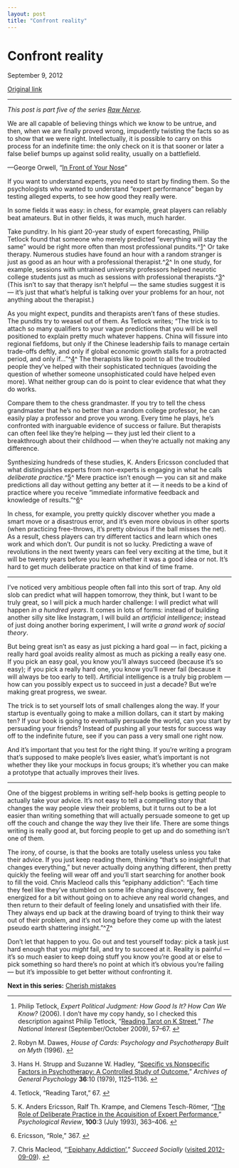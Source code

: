 ```yaml
---
layout: post
title: "Confront reality"
---
```

Confront reality
================

September 9, 2012

[Original link](http://www.aaronsw.com/weblog/anders)

* * * * *

*This post is part five of the series [Raw
Nerve](http://aaronsw.com/weblog/rawnerve).*

We are all capable of believing things which we know to be untrue, and
then, when we are finally proved wrong, impudently twisting the facts so
as to show that we were right. Intellectually, it is possible to carry
on this process for an indefinite time: the only check on it is that
sooner or later a false belief bumps up against solid reality, usually
on a battlefield.

—George Orwell, “[In Front of Your
Nose](http://orwell.ru/library/articles/nose/english/e_nose)”

If you want to understand experts, you need to start by finding them. So
the psychologists who wanted to understand “expert performance” began by
testing alleged experts, to see how good they really were.

In some fields it was easy: in chess, for example, great players can
reliably beat amateurs. But in other fields, it was much, much harder.

Take punditry. In his giant 20-year study of expert forecasting, Philip
Tetlock found that someone who merely predicted “everything will stay
the same” would be right more often than most professional
pundits.^[1](#fn:tet)^ Or take therapy. Numerous studies have found an
hour with a random stranger is just as good as an hour with a
professional therapist.^[2](#fn:dawes)^ In one study, for example,
sessions with untrained university professors helped neurotic college
students just as much as sessions with professional
therapists.^[3](#fn:strupp)^ (This isn’t to say that therapy isn’t
helpful — the same studies suggest it is — it’s just that what’s helpful
is talking over your problems for an hour, not anything about the
therapist.)

As you might expect, pundits and therapists aren’t fans of these
studies. The pundits try to weasel out of them. As Tetlock writes; “The
trick is to attach so many qualifiers to your vague predictions that you
will be well positioned to explain pretty much whatever happens. China
will fissure into regional fiefdoms, but only if the Chinese leadership
fails to manage certain trade-offs deftly, and only if global economic
growth stalls for a protracted period, and only if…”^[4](#fn:t2)^ The
therapists like to point to all the troubled people they’ve helped with
their sophisticated techniques (avoiding the question of whether someone
unsophisticated could have helped even more). What neither group can do
is point to clear evidence that what they do works.

Compare them to the chess grandmaster. If you try to tell the chess
grandmaster that he’s no better than a random college professor, he can
easily play a professor and prove you wrong. Every time he plays, he’s
confronted with inarguable evidence of success or failure. But
therapists can often feel like they’re helping — they just led their
client to a breakthrough about their childhood — when they’re actually
not making any difference.

Synthesizing hundreds of these studies, K. Anders Ericsson concluded
that what distinguishes experts from non-experts is engaging in what he
calls *deliberate practice*.^[5](#fn:anders)^ Mere practice isn’t enough
— you can sit and make predictions all day without getting any better at
it — it needs to be a kind of practice where you receive “immediate
informative feedback and knowledge of results.”^[6](#fn:a2)^

In chess, for example, you pretty quickly discover whether you made a
smart move or a disastrous error, and it’s even more obvious in other
sports (when practicing free-throws, it’s pretty obvious if the ball
misses the net). As a result, chess players can try different tactics
and learn which ones work and which don’t. Our pundit is not so lucky.
Predicting a wave of revolutions in the next twenty years can feel very
exciting at the time, but it will be twenty years before you learn
whether it was a good idea or not. It’s hard to get much deliberate
practice on that kind of time frame.

* * * * *

I’ve noticed very ambitious people often fall into this sort of trap.
Any old slob can predict what will happen tomorrow, they think, but I
want to be truly great, so I will pick a much harder challenge: I will
predict what will happen *in a hundred years*. It comes in lots of
forms: instead of building another silly site like Instagram, I will
build an *artificial intelligence*; instead of just doing another boring
experiment, I will write *a grand work of social theory*.

But being great isn’t as easy as just picking a hard goal — in fact,
picking a really hard goal avoids reality almost as much as picking a
really easy one. If you pick an easy goal, you know you’ll always
succeed (because it’s so easy); if you pick a really hard one, you know
you’ll never fail (because it will always be too early to tell).
Artificial intelligence is a truly big problem — how can you possibly
expect us to succeed in just a decade? But we’re making great progress,
we swear.

The trick is to set yourself lots of small challenges along the way. If
your startup is eventually going to make a million dollars, can it start
by making ten? If your book is going to eventually persuade the world,
can you start by persuading your friends? Instead of pushing all your
tests for success way off to the indefinite future, see if you can pass
a very small one right now.

And it’s important that you test for the right thing. If you’re writing
a program that’s supposed to make people’s lives easier, what’s
important is not whether they like your mockups in focus groups; it’s
whether you can make a prototype that actually improves their lives.

* * * * *

One of the biggest problems in writing self-help books is getting people
to actually take your advice. It’s not easy to tell a compelling story
that changes the way people view their problems, but it turns out to be
a lot easier than writing something that will actually persuade someone
to get up off the couch and change the way they live their life. There
are some things writing is really good at, but forcing people to get up
and do something isn’t one of them.

The irony, of course, is that the books are totally useless unless you
take their advice. If you just keep reading them, thinking “that’s so
insightful! that changes everything,” but never actually doing anything
different, then pretty quickly the feeling will wear off and you’ll
start searching for another book to fill the void. Chris Macleod calls
this “epiphany addiction”: “Each time they feel like they’ve stumbled on
some life changing discovery, feel energized for a bit without going on
to achieve any real world changes, and then return to their default of
feeling lonely and unsatisfied with their life. They always end up back
at the drawing board of trying to think their way out of their problem,
and it’s not long before they come up with the latest pseudo earth
shattering insight.”^[7](#fn:ss)^

Don’t let that happen to you. Go out and test yourself today: pick a
task just hard enough that you *might* fail, and try to succeed at it.
Reality is painful — it’s so much easier to keep doing stuff you know
you’re good at or else to pick something so hard there’s no point at
which it’s obvious you’re failing — but it’s impossible to get better
without confronting it.

**Next in this series:** [Cherish
mistakes](http://aaronsw.com/weblog/geremiah)

* * * * *

1.  Philip Tetlock, *Expert Political Judgment: How Good Is It? How Can
    We Know?* (2006). I don’t have my copy handy, so I checked this
    description against Philip Tetlock, “[Reading Tarot on K
    Street](http://nationalinterest.org/bookreview/reading-tarot-on-k-street-3220),”
    *The National Interest* (September/October 2009),
    57–67. [↩](#fnref:tet)

2.  Robyn M. Dawes, *House of Cards: Psychology and Psychotherapy Built
    on Myth* (1996). [↩](#fnref:dawes)

3.  Hans H. Strupp and Suzanne W. Hadley, “[Specific vs Nonspecific
    Factors in Psychotherapy: A Controlled Study of
    Outcome](http://dx.doi.org/10.1001/archpsyc.1979.01780100095009),”
    *Archives of General Psychology* **36**:10 (1979),
    1125–1136. [↩](#fnref:strupp)

4.  Tetlock, “Reading Tarot,” 67. [↩](#fnref:t2)

5.  K. Anders Ericsson, Ralf Th. Krampe, and Clemens Tesch-Römer, “[The
    Role of Deliberate Practice in the Acquisition of Expert
    Performance](http://dx.doi.org/10.1037/0033-295X.100.3.363),”
    *Psychological Review*, **100**:3 (July 1993),
    363–406. [↩](#fnref:anders)

6.  Ericsson, “Role,” 367. [↩](#fnref:a2)

7.  Chris Macleod, “[‘Epiphany
    Addiction’](http://www.succeedsocially.com/epiphany),” *Succeed
    Socially* ([visited
    2012-09-09](http://www.webcitation.org/6AYB8AIbz)). [↩](#fnref:ss)


